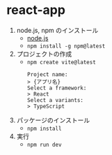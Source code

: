 # react-app

1. node.js, npm のインストール
   - [node.js](https://nodejs.org/ja)
   - `npm install -g npm@latest`
2. プロジェクトの作成
   - `npm create vite@latest`
     ```
     Project name:
     > {アプリ名}
     Select a framework:
     > React
     Select a variants:
     > TypeScript
     ```
3. パッケージのインストール
   - `npm install`
4. 実行
   - `npm run dev`
